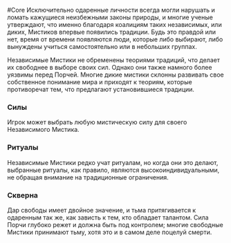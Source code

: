 #Core
Исключительно одаренные личности всегда могли нарушать и ломать кажущиеся неизбежными законы природы, и многие ученые утверждают, что именно благодаря коалициям таких независимых, или диких, Мистиков впервые появились традиции. Будь это правдой или нет, время от времени появляются люди, которые либо выбирают, либо вынуждены учиться самостоятельно или в небольших группах.

Независимые Мистики не обременены теориями традиций, что делает их свободнее в выборе своих сил. Однако они также намного более уязвимы перед Порчей. Многие дикие мистики склонны развивать свое собственное понимание мира и приходят к теориям, которые противоречат тем, что предлагают установившиеся традиции.

### Силы

Игрок может выбрать любую мистическую силу для своего Независимого Мистика.

### Ритуалы

Независимые Мистики редко учат ритуалам, но когда они это делают, выбранные ритуалы, как правило, являются высокоиндивидуальными, не обращая внимание на традиционные ограничения.

### Скверна

Дар свободы имеет двойное значение, и тьма притягивается к одаренным так же, как зависть к тем, кто обладает талантом. Сила Порчи глубоко режет и должна быть под контролем; многие свободные Мистики принимают тьму, хотя это и в самом деле поцелуй смерти.